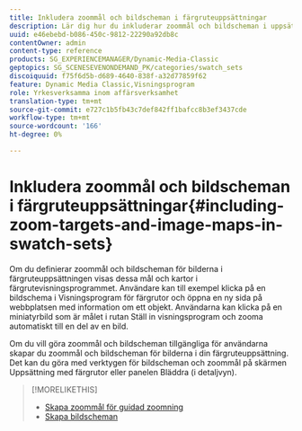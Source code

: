 ```yaml
---
title: Inkludera zoommål och bildscheman i färgruteuppsättningar
description: Lär dig hur du inkluderar zoommål och bildscheman i uppsättningar med färgrutor.
uuid: e46ebebd-b086-450c-9812-22290a92db8c
contentOwner: admin
content-type: reference
products: SG_EXPERIENCEMANAGER/Dynamic-Media-Classic
geptopics: SG_SCENESEVENONDEMAND_PK/categories/swatch_sets
discoiquuid: f75f6d5b-d689-4640-838f-a32d77859f62
feature: Dynamic Media Classic,Visningsprogram
role: Yrkesverksamma inom affärsverksamhet
translation-type: tm+mt
source-git-commit: e727c1b5fb43c7def842ff1bafcc8b3ef3437cde
workflow-type: tm+mt
source-wordcount: '166'
ht-degree: 0%

---
```



# Inkludera zoommål och bildscheman i färgruteuppsättningar{#including-zoom-targets-and-image-maps-in-swatch-sets}

Om du definierar zoommål och bildscheman för bilderna i färgruteuppsättningen visas dessa mål och kartor i färgrutevisningsprogrammet. Användare kan till exempel klicka på en bildschema i Visningsprogram för färgrutor och öppna en ny sida på webbplatsen med information om ett objekt. Användarna kan klicka på en miniatyrbild som är målet i rutan Ställ in visningsprogram och zooma automatiskt till en del av en bild.

Om du vill göra zoommål och bildscheman tillgängliga för användarna skapar du zoommål och bildscheman för bilderna i din färgruteuppsättning. Det kan du göra med verktygen för bildscheman och zoommål på skärmen Uppsättning med färgrutor eller panelen Bläddra (i detaljvyn).

>[!MORELIKETHIS]
>
>* [Skapa zoommål för guidad zoomning](creating-zoom-targets-guided-zoom.md#creating_zoom_targets_for_guided_zoom)
>* [Skapa bildscheman](creating-image-maps.md#creating_image_maps)

